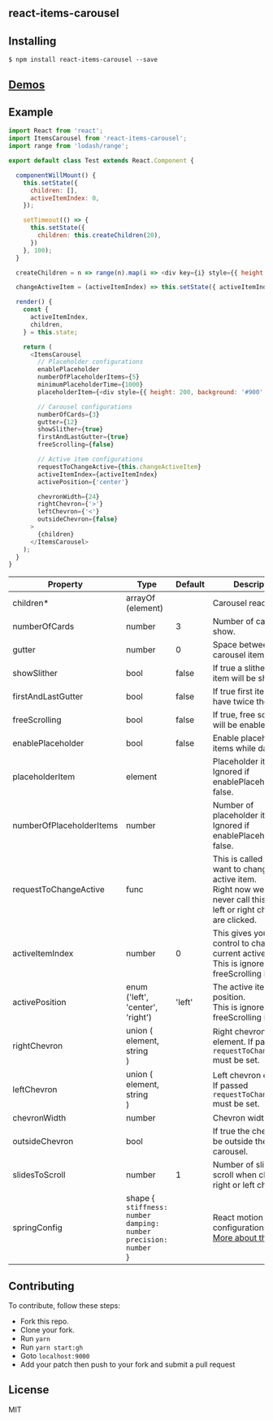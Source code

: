 react-items-carousel
---------------

Installing
------------
```
$ npm install react-items-carousel --save
```

[Demos](https://bitriddler.github.io/react-items-carousel/)
--------------

Example
--------------

```javascript
import React from 'react';
import ItemsCarousel from 'react-items-carousel';
import range from 'lodash/range';

export default class Test extends React.Component {

  componentWillMount() {
    this.setState({
      children: [],
      activeItemIndex: 0,
    });

    setTimeout(() => {
      this.setState({
        children: this.createChildren(20),
      })
    }, 100);
  }

  createChildren = n => range(n).map(i => <div key={i} style={{ height: 200, background: '#333' }}>{i}</div>);

  changeActiveItem = (activeItemIndex) => this.setState({ activeItemIndex });

  render() {
    const {
      activeItemIndex,
      children,
    } = this.state;

    return (
      <ItemsCarousel
        // Placeholder configurations
        enablePlaceholder
        numberOfPlaceholderItems={5}
        minimumPlaceholderTime={1000}
        placeholderItem={<div style={{ height: 200, background: '#900' }}>Placeholder</div>}

        // Carousel configurations
        numberOfCards={3}
        gutter={12}
        showSlither={true}
        firstAndLastGutter={true}
        freeScrolling={false}

        // Active item configurations
        requestToChangeActive={this.changeActiveItem}
        activeItemIndex={activeItemIndex}
        activePosition={'center'}

        chevronWidth={24}
        rightChevron={'>'}
        leftChevron={'<'}
        outsideChevron={false}
      >
        {children}
      </ItemsCarousel>
    );  
  }
} 
```



| Property | Type | Default | Description |
| --- | --- | --- | --- |
| children* | arrayOf (element) |  | Carousel react items. |
| numberOfCards | number | 3 | Number of cards to show. |
| gutter | number | 0 | Space between carousel items. |
| showSlither | bool | false | If true a slither of next item will be showed. |
| firstAndLastGutter | bool | false | If true first item will have twice the |
| freeScrolling | bool | false | If true, free scrolling will be enabled. |
| enablePlaceholder | bool | false | Enable placeholder items while data loads |
| placeholderItem | element |  | Placeholder item. Ignored if enablePlaceholder is false. |
| numberOfPlaceholderItems | number |  | Number of placeholder items. Ignored if enablePlaceholder is false. |
| requestToChangeActive | func |  | This is called when we want to change the active item.<br />Right now we will never call this unless a left or right chevrons are clicked. |
| activeItemIndex | number | 0 | This gives you the control to change the current active item.<br />This is ignored if freeScrolling is true. |
| activePosition | enum ('left', 'center', 'right') | 'left' | The active item position.<br />This is ignored if freeScrolling is true. |
| rightChevron | union (<br />element,<br />string<br />) |  | Right chevron element. If passed `requestToChangeActive` must be set. |
| leftChevron | union (<br />element,<br />string<br />) |  | Left chevron element. If passed `requestToChangeActive` must be set. |
| chevronWidth | number |  | Chevron width. |
| outsideChevron | bool |  | If true the chevron will be outside the carousel. |
| slidesToScroll | number | 1 | Number of slides to scroll when clicked on right or left chevron. |
| springConfig | shape {<br />`stiffness: number`<br />`damping: number`<br />`precision: number`<br />} |  | React motion configurations.<br />[More about this here](https://github.com/chenglou/react-motion#--spring-val-number-config-springhelperconfig--opaqueconfig) |

Contributing
--------------
To contribute, follow these steps:
- Fork this repo.
- Clone your fork.
- Run `yarn`
- Run `yarn start:gh`
- Goto `localhost:9000`
- Add your patch then push to your fork and submit a pull request

License
---------
MIT
